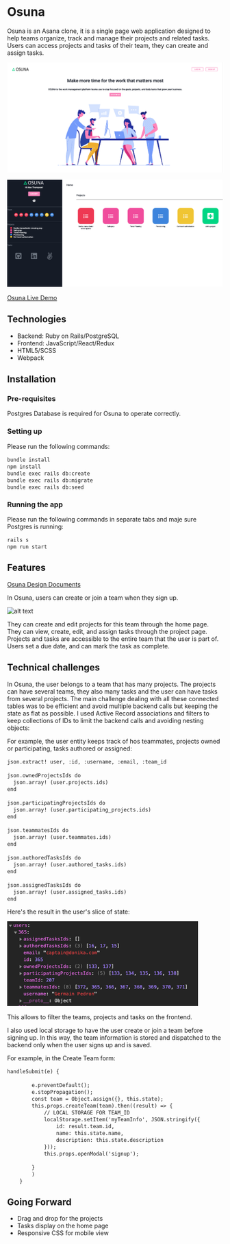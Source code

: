 

# Osuna

Osuna is an Asana clone, it is a single page web application designed to help teams organize, track and manage their projects and related tasks. 
Users can access projects and tasks of their team, they can create and assign tasks.

![alt text](https://github.com/Arno-co/osuna/blob/master/app/assets/images/Splash.png "Splash page")


![alt text](https://github.com/Arno-co/osuna/blob/master/app/assets/images/Home.png "Home page")

[Osuna Live Demo](https://osuna.herokuapp.com/#/)

## Technologies
 * Backend: Ruby on Rails/PostgreSQL
 * Frontend: JavaScript/React/Redux
 * HTML5/SCSS
 * Webpack

## Installation
### Pre-requisites
Postgres Database is required for Osuna to operate correctly.

### Setting up
Please run the following commands:

```
bundle install
npm install
bundle exec rails db:create
bundle exec rails db:migrate
bundle exec rails db:seed
```

### Running the app
Please run the following commands in separate tabs and maje sure Postgres is running:

```
rails s
npm run start
```

## Features 

[Osuna Design Documents](https://github.com/Arno-co/osuna/wiki)

In Osuna, users can create or join a team when they sign up.

![alt text](https://github.com/Arno-co/osuna/blob/master/app/assets/images/Splash_Home.gif)


They can create and edit projects for this team through the home page.
They can view, create, edit, and assign tasks through the project page. Projects and tasks are accessible to the entire team that the user is part of. Users set a due date, and can mark the task as complete. 


## Technical challenges

In Osuna, the user belongs to a team that has many projects. The projects can have several teams, they also many tasks and the user can have tasks from several projects.
The main challenge dealing with all these connected tables was to be efficient and avoid multiple backend calls but keeping the state as flat as possible. 
I used Active Record associations and filters to keep collections of IDs to limit the backend calls and avoiding nesting objects:

For example, the user entity keeps track of hos teammates, projects owned or participating, tasks authored or assigned:
```
json.extract! user, :id, :username, :email, :team_id

json.ownedProjectsIds do
  json.array! (user.projects.ids)
end

json.participatingProjectsIds do
  json.array! (user.participating_projects.ids)
end

json.teammatesIds do
  json.array! (user.teammates.ids)
end

json.authoredTasksIds do 
  json.array! (user.authored_tasks.ids)
end

json.assignedTasksIds do  
  json.array! (user.assigned_tasks.ids)
end
```
Here's the result in the user's slice of state:

![alt text](https://github.com/Arno-co/osuna/blob/master/app/assets/images/users_state.png "User slice of state")

This allows to filter the teams, projects and tasks on the frontend.

I also used local storage to have the user create or join a team before signing up. In this way, the team information is stored and dispatched to the backend only when the user signs up and is saved.

For example, in the Create Team form:

```
handleSubmit(e) {

        e.preventDefault();
        e.stopPropagation();
        const team = Object.assign({}, this.state);
        this.props.createTeam(team).then((result) => {
            // LOCAL STORAGE FOR TEAM_ID
            localStorage.setItem('myTeamInfo', JSON.stringify({
                id: result.team.id,
                name: this.state.name,
                description: this.state.description
            }));
            this.props.openModal('signup');
        
        }
        )
    }
```

## Going Forward

* Drag and drop for the projects
* Tasks display on the home page
* Responsive CSS for mobile view


